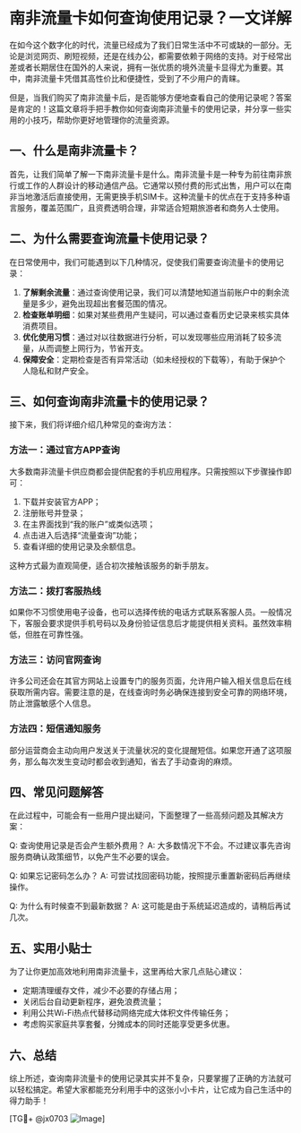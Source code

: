 # 南非流量卡如何查询使用记录？一文详解

在如今这个数字化的时代，流量已经成为了我们日常生活中不可或缺的一部分。无论是浏览网页、刷短视频，还是在线办公，都需要依赖于网络的支持。对于经常出差或者长期居住在国外的人来说，拥有一张优质的境外流量卡显得尤为重要。其中，南非流量卡凭借其高性价比和便捷性，受到了不少用户的青睐。

但是，当我们购买了南非流量卡后，是否能够方便地查看自己的使用记录呢？答案是肯定的！这篇文章将手把手教你如何查询南非流量卡的使用记录，并分享一些实用的小技巧，帮助你更好地管理你的流量资源。

## 一、什么是南非流量卡？

首先，让我们简单了解一下南非流量卡是什么。南非流量卡是一种专为前往南非旅行或工作的人群设计的移动通信产品。它通常以预付费的形式出售，用户可以在南非当地激活后直接使用，无需更换手机SIM卡。这种流量卡的优点在于支持多种语言服务，覆盖范围广，且资费透明合理，非常适合短期旅游者和商务人士使用。

## 二、为什么需要查询流量卡使用记录？

在日常使用中，我们可能遇到以下几种情况，促使我们需要查询流量卡的使用记录：

1. **了解剩余流量**：通过查询使用记录，我们可以清楚地知道当前账户中的剩余流量是多少，避免出现超出套餐范围的情况。
2. **检查账单明细**：如果对某些费用产生疑问，可以通过查看历史记录来核实具体消费项目。
3. **优化使用习惯**：通过对以往数据进行分析，可以发现哪些应用消耗了较多流量，从而调整上网行为，节省开支。
4. **保障安全**：定期检查是否有异常活动（如未经授权的下载等），有助于保护个人隐私和财产安全。

## 三、如何查询南非流量卡的使用记录？

接下来，我们将详细介绍几种常见的查询方法：

### 方法一：通过官方APP查询

大多数南非流量卡供应商都会提供配套的手机应用程序。只需按照以下步骤操作即可：

1. 下载并安装官方APP；
2. 注册账号并登录；
3. 在主界面找到“我的账户”或类似选项；
4. 点击进入后选择“流量查询”功能；
5. 查看详细的使用记录及余额信息。

这种方式最为直观简便，适合初次接触该服务的新手朋友。

### 方法二：拨打客服热线

如果你不习惯使用电子设备，也可以选择传统的电话方式联系客服人员。一般情况下，客服会要求提供手机号码以及身份验证信息后才能提供相关资料。虽然效率稍低，但胜在可靠性强。

### 方法三：访问官网查询

许多公司还会在其官方网站上设置专门的服务页面，允许用户输入相关信息后在线获取所需内容。需要注意的是，在线查询时务必确保连接到安全可靠的网络环境，防止泄露敏感个人信息。

### 方法四：短信通知服务

部分运营商会主动向用户发送关于流量状况的变化提醒短信。如果您开通了这项服务，那么每次发生变动时都会收到通知，省去了手动查询的麻烦。

## 四、常见问题解答

在此过程中，可能会有一些用户提出疑问，下面整理了一些高频问题及其解决方案：

Q: 查询使用记录是否会产生额外费用？
A: 大多数情况下不会。不过建议事先咨询服务商确认政策细节，以免产生不必要的误会。

Q: 如果忘记密码怎么办？
A: 可尝试找回密码功能，按照提示重置新密码后再继续操作。

Q: 为什么有时候查不到最新数据？
A: 这可能是由于系统延迟造成的，请稍后再试几次。

## 五、实用小贴士

为了让你更加高效地利用南非流量卡，这里再给大家几点贴心建议：

- 定期清理缓存文件，减少不必要的存储占用；
- 关闭后台自动更新程序，避免浪费流量；
- 利用公共Wi-Fi热点代替移动网络完成大体积文件传输任务；
- 考虑购买家庭共享套餐，分摊成本的同时还能享受更多优惠。

## 六、总结

综上所述，查询南非流量卡的使用记录其实并不复杂，只要掌握了正确的方法就可以轻松搞定。希望大家都能充分利用手中的这张小小卡片，让它成为自己生活中的得力助手！

[TG💪+ @jx0703 ![Image](https://github.com/user-attachments/assets/dbca1d08-cadb-493c-b0ec-ad6f7a83f270)]